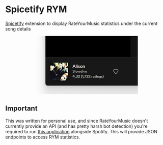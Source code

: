 # Spicetify RYM

[Spicetify](https://github.com/spicetify/spicetify-cli) extension to display RateYourMusic statistics under the current song details

<p align="center">
  <img alt="preview" src="./assets/preview.png">
</p>

## Important

This was written for personal use, and since RateYourMusic doesn't currently provide an API (and has pretty harsh bot detection) you're required to run [this application](https://github.com/f0e/rym-api) alongside Spotify. This will provide JSON endpoints to access RYM statistics.
